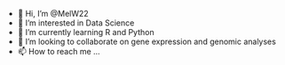 - 👋 Hi, I’m @MelW22
- 👀 I’m interested in Data Science
- 🌱 I’m currently learning R and Python
- 💞️ I’m looking to collaborate on gene expression and genomic analyses
- 📫 How to reach me ...

<!---
MelW22/MelW22 is a ✨ special ✨ repository because its `README.md` (this file) appears on your GitHub profile.
You can click the Preview link to take a look at your changes.
--->
